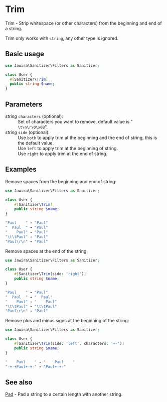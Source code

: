 # Trim

Trim - Strip whitespace (or other characters) from the beginning and end of a string.

Trim only works with `string`, any other type is ignored.

## Basic usage

```php
use Jawira\Sanitizer\Filters as Sanitizer;

class User {
  #[Sanitizer\Trim]
  public string $name;
}
```

## Parameters

<dl>
<dt><em>string</em> <code>characters</code> (optional):</dt>
<dd>Set of characters you want to remove, default value is "<code> \t\n\r\0\x0B</code>".</dd>
<dt><em>string</em> <code>side</code> (optional):</dt>
<dd>
Use <code>both</code> to apply trim at the beginning and the end of string, this is the default value.<br>
Use <code>left</code> to apply trim at the beginning of string.<br>
Use <code>right</code> to apply trim at the end of string.
</dd>
</dl>

## Examples

Remove spaces from the beginning and end of string:

```php
use Jawira\Sanitizer\Filters as Sanitizer;

class User {
    #[Sanitizer\Trim]
    public string $name;
}
```

```php
"Paul    " → "Paul"
"  Paul  " → "Paul"
"    Paul" → "Paul"
"\t\tPaul" → "Paul"
"Paul\r\n" → "Paul"
```

Remove spaces at the end of the string:

```php
use Jawira\Sanitizer\Filters as Sanitizer;

class User {
    #[Sanitizer\Trim(side: 'right')]
    public string $name;
}
```

```php
"Paul    " → "Paul"
"  Paul  " → "  Paul"
"    Paul" → "    Paul"
"\t\tPaul" → "\t\tPaul"
"Paul\r\n" → "Paul"
```

Remove plus and minus signs at the beginning of the string:

```php
use Jawira\Sanitizer\Filters as Sanitizer;

class User {
    #[Sanitizer\Trim(side: 'left', characters: '+-')]
    public string $name;
}
```

```php
"    Paul    " → "    Paul    "
"-+-+Paul+-+-" → "Paul+-+-"
```

## See also

[Pad](Pad.md) - Pad a string to a certain length with another string.
